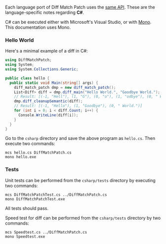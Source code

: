 Each language port of Diff Match Patch uses the [same API](API).  These are the language-specific notes regarding **C#**.

C# can be executed either with Microsoft's Visual Studio, or with [Mono](http://www.mono-project.com/).  This documentation uses Mono.

### Hello World

Here's a minimal example of a diff in C#:

```c#
using DiffMatchPatch;
using System;
using System.Collections.Generic;

public class hello {
  public static void Main(string[] args) {
    diff_match_patch dmp = new diff_match_patch();
    List<Diff> diff = dmp.diff_main("Hello World.", "Goodbye World.");
    // Result: [(-1, "Hell"), (1, "G"), (0, "o"), (1, "odbye"), (0, " World.")]
    dmp.diff_cleanupSemantic(diff);
    // Result: [(-1, "Hello"), (1, "Goodbye"), (0, " World.")]
    for (int i = 0; i < diff.Count; i++) {
      Console.WriteLine(diff[i]);
    }
  }
}
```

Go to the `csharp` directory and save the above program as `hello.cs`.  Then execute two commands:
```
mcs hello.cs DiffMatchPatch.cs
mono hello.exe
```

### Tests

Unit tests can be performed from the `csharp/tests` directory by executing two commands:
```
mcs DiffMatchPatchTest.cs ../DiffMatchPatch.cs
mono DiffMatchPatchTest.exe
```
All tests should pass.

Speed test for diff can be performed from the `csharp/tests` directory by two commands:
```
mcs Speedtest.cs ../DiffMatchPatch.cs
mono Speedtest.exe
```